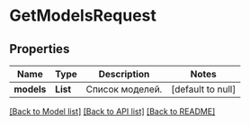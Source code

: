 # GetModelsRequest
## Properties

| Name | Type | Description | Notes |
|------------ | ------------- | ------------- | -------------|
| **models** | **List** | Список моделей. | [default to null] |

[[Back to Model list]](../README.md#documentation-for-models) [[Back to API list]](../README.md#documentation-for-api-endpoints) [[Back to README]](../README.md)

